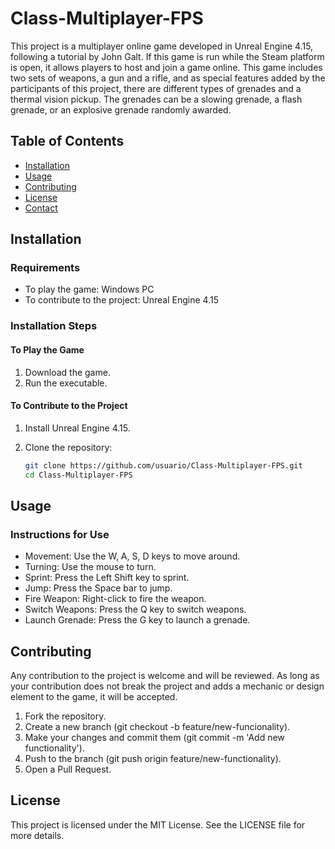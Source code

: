 # Class-Multiplayer-FPS

This project is a multiplayer online game developed in Unreal Engine 4.15, following a tutorial by John Galt. If this game is run while the Steam platform is open, it allows players to host and join a game online. This game includes two sets of weapons, a gun and a rifle, and as special features added by the participants of this project, there are different types of grenades and a thermal vision pickup. The grenades can be a slowing grenade, a flash grenade, or an explosive grenade randomly awarded.

## Table of Contents

- [Installation](#installation)
- [Usage](#usage)
- [Contributing](#contributing)
- [License](#license)
- [Contact](#contact)

## Installation

### Requirements

- To play the game: Windows PC
- To contribute to the project: Unreal Engine 4.15

### Installation Steps

#### To Play the Game

1. Download the game.
2. Run the executable.

#### To Contribute to the Project

1. Install Unreal Engine 4.15.
2. Clone the repository:

   ```bash
   git clone https://github.com/usuario/Class-Multiplayer-FPS.git
   cd Class-Multiplayer-FPS

## Usage
### Instructions for Use

- Movement: Use the W, A, S, D keys to move around.
- Turning: Use the mouse to turn.
- Sprint: Press the Left Shift key to sprint.
- Jump: Press the Space bar to jump.
- Fire Weapon: Right-click to fire the weapon.
- Switch Weapons: Press the Q key to switch weapons.
- Launch Grenade: Press the G key to launch a grenade.

## Contributing

Any contribution to the project is welcome and will be reviewed. As long as your contribution does not break the project and adds a mechanic or design element to the game, it will be accepted.

1. Fork the repository.
2. Create a new branch (git checkout -b feature/new-funcionality).
3. Make your changes and commit them (git commit -m 'Add new functionality').
4. Push to the branch (git push origin feature/new-functionality).
5. Open a Pull Request.

## License

This project is licensed under the MIT License. See the LICENSE file for more details.